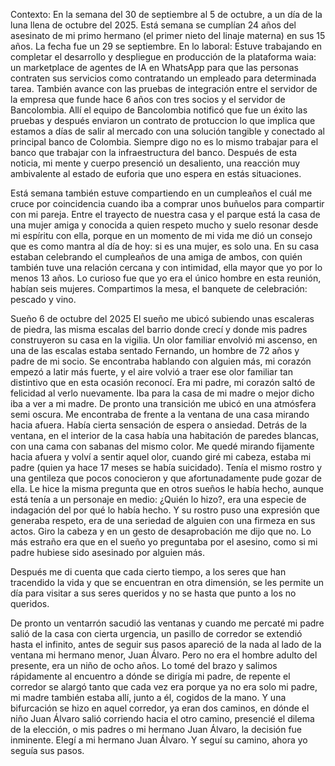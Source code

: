 
Contexto: En la semana del 30 de septiembre al 5 de octubre, a un día de la luna llena de octubre del 2025.
Está semana se cumplían 24 años del asesinato de mi primo hermano (el primer nieto del linaje materna) en sus 15 años. La fecha fue un 29 se septiembre. 
En lo laboral: Estuve trabajando en completar el desarrollo y despliegue en producción de la plataforma waia: un marketplace de agentes de IA en WhatsApp para que las personas contraten sus servicios como contratando un empleado para determinada tarea. 
También avance con las pruebas de integración entre el servidor de la empresa que funde hace 6 años con tres socios y el servidor de Bancolombia. Allí el equipo de Bancolombia notificó que fue un éxito las pruebas y después enviaron un contrato de protuccion lo que implica que estamos a días de salir al mercado con una solución tangible y conectado al principal banco de Colombia. Siempre digo no es lo mismo trabajar para el banco que trabajar con la infraestructura del banco. Después de esta noticia, mi mente y cuerpo presenció un desaliento, una reacción muy ambivalente al estado de euforia que uno espera en estás situaciones. 

Está semana también estuve compartiendo en un cumpleaños el cuál me cruce por coincidencia cuando iba a comprar unos buñuelos para compartir con mi pareja. Entre el trayecto de nuestra casa y el parque está la casa de una mujer amiga y conocida a quien respeto mucho y suelo resonar desde mi espíritu con ella, porque en un momento de mi vida me dió un consejo que es como mantra al día de hoy: si es una mujer, es solo una. En su casa estaban celebrando el cumpleaños de una amiga de ambos, con quién también tuve una relación cercana y con intimidad, ella mayor que yo por lo menos 13 años. 
Lo curioso fue que yo era el único hombre en esta reunión, habían seis mujeres. Compartimos la mesa, el banquete de celebración: pescado y vino. 

Sueño 6 de octubre del 2025
El sueño me ubicó subiendo unas escaleras de piedra, las misma escalas del barrio donde crecí y donde mis padres construyeron su casa en la vigilia.
Un olor familiar envolvió mi ascenso, en una de las escalas estaba sentado Fernando, un hombre de 72 años y padre de mi socio. Se encontraba hablando con alguien más, mi corazón empezó a latir más fuerte, y el aire volvió a traer ese olor familiar tan distintivo que en esta ocasión reconocí. 
Era mi padre, mi corazón saltó de felicidad al verlo nuevamente. Iba para la casa de mi madre o mejor dicho iba a ver a mi madre. 
De pronto una transición me ubicó en una atmósfera semi oscura. Me encontraba de frente a la ventana de una casa mirando hacia afuera. Había cierta sensación de espera o ansiedad.
Detrás de la ventana, en el interior de la casa había una habitación de paredes blancas, con una cama con sabanas del mismo color. Me quedé mirando fijamente hacia afuera y volví a sentir aquel olor, cuando giré mi cabeza, estaba mi padre (quien ya hace 17 meses se había suicidado). 
Tenía el mismo rostro y una gentileza que pocos conocieron y que afortunadamente pude gozar de ella. Le hice la misma pregunta que en otros sueños le había hecho, aunque está tenía a un personaje en medio: 
¿Quién lo hizo?, era una especie de indagación del por qué lo había hecho. 
Y su rostro puso una expresión que generaba respeto, era de una seriedad de alguien con una firmeza en sus actos. 
Giro la cabeza y en un gesto de desaprobación me dijo que no. 
Lo más estraño era que en el sueño yo preguntaba por el asesino, como si mi padre hubiese sido asesinado por alguien más. 

Después me di cuenta que cada cierto tiempo, a los seres que han tracendido la vida y que se encuentran en otra dimensión, se les permite un día para visitar a sus seres queridos y no se hasta que punto a los no queridos. 

De pronto un ventarrón sacudió las ventanas y cuando me percaté mi padre salió de la casa con cierta urgencia, un pasillo de corredor se extendió hasta el infinito, antes de seguir sus pasos apareció de la nada al lado de la ventana mi hermano menor, Juan Álvaro. Pero no era el hombre adulto del presente, era un niño de ocho años.  Lo tomé del brazo y salimos rápidamente al encuentro a dónde se dirigía mi padre, de repente el corredor se alargó tanto que cada vez era porque ya no era solo mi padre, mi madre también estaba allí, junto a él, cogidos de la mano. Y una bifurcación se hizo en aquel corredor, ya eran dos caminos, en dónde el niño Juan Álvaro salió corriendo hacia el otro camino, presencié el dilema de la elección, o mis padres o mi hermano Juan Álvaro, la decisión fue inminente. Elegí a mi hermano Juan Álvaro. Y seguí su camino, ahora yo seguía sus pasos.